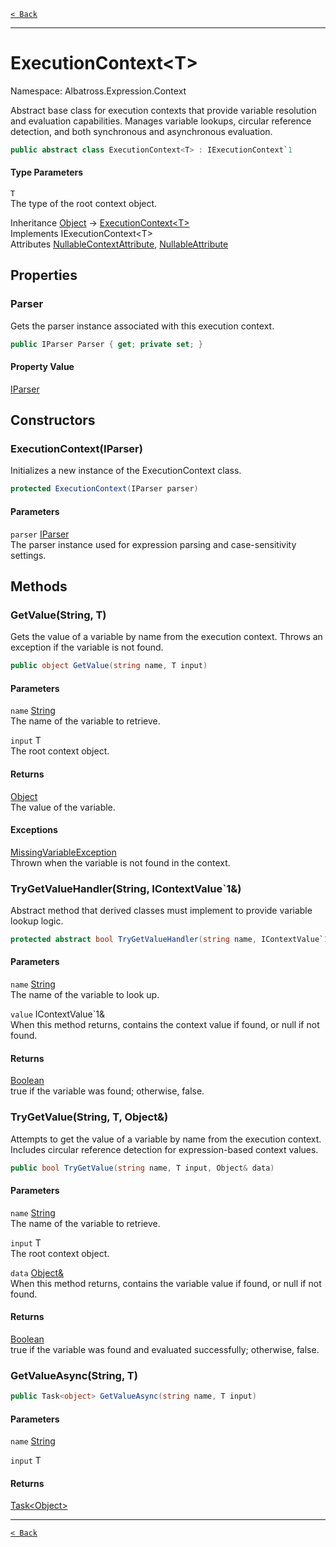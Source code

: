 [`< Back`](../../../)

---

# ExecutionContext&lt;T&gt;

Namespace: Albatross.Expression.Context

Abstract base class for execution contexts that provide variable resolution and evaluation capabilities.
 Manages variable lookups, circular reference detection, and both synchronous and asynchronous evaluation.

```csharp
public abstract class ExecutionContext<T> : IExecutionContext`1
```

#### Type Parameters

`T`<br>
The type of the root context object.

Inheritance [Object](https://docs.microsoft.com/en-us/dotnet/api/system.object) → [ExecutionContext&lt;T&gt;](./albatross/expression/context/executioncontext-1)<br>
Implements IExecutionContext&lt;T&gt;<br>
Attributes [NullableContextAttribute](https://docs.microsoft.com/en-us/dotnet/api/system.runtime.compilerservices.nullablecontextattribute), [NullableAttribute](https://docs.microsoft.com/en-us/dotnet/api/system.runtime.compilerservices.nullableattribute)

## Properties

### **Parser**

Gets the parser instance associated with this execution context.

```csharp
public IParser Parser { get; private set; }
```

#### Property Value

[IParser](./albatross/expression/iparser)<br>

## Constructors

### **ExecutionContext(IParser)**

Initializes a new instance of the ExecutionContext class.

```csharp
protected ExecutionContext(IParser parser)
```

#### Parameters

`parser` [IParser](./albatross/expression/iparser)<br>
The parser instance used for expression parsing and case-sensitivity settings.

## Methods

### **GetValue(String, T)**

Gets the value of a variable by name from the execution context.
 Throws an exception if the variable is not found.

```csharp
public object GetValue(string name, T input)
```

#### Parameters

`name` [String](https://docs.microsoft.com/en-us/dotnet/api/system.string)<br>
The name of the variable to retrieve.

`input` T<br>
The root context object.

#### Returns

[Object](https://docs.microsoft.com/en-us/dotnet/api/system.object)<br>
The value of the variable.

#### Exceptions

[MissingVariableException](./albatross/expression/exceptions/missingvariableexception)<br>
Thrown when the variable is not found in the context.

### **TryGetValueHandler(String, IContextValue`1&)**

Abstract method that derived classes must implement to provide variable lookup logic.

```csharp
protected abstract bool TryGetValueHandler(string name, IContextValue`1& value)
```

#### Parameters

`name` [String](https://docs.microsoft.com/en-us/dotnet/api/system.string)<br>
The name of the variable to look up.

`value` IContextValue`1&<br>
When this method returns, contains the context value if found, or null if not found.

#### Returns

[Boolean](https://docs.microsoft.com/en-us/dotnet/api/system.boolean)<br>
true if the variable was found; otherwise, false.

### **TryGetValue(String, T, Object&)**

Attempts to get the value of a variable by name from the execution context.
 Includes circular reference detection for expression-based context values.

```csharp
public bool TryGetValue(string name, T input, Object& data)
```

#### Parameters

`name` [String](https://docs.microsoft.com/en-us/dotnet/api/system.string)<br>
The name of the variable to retrieve.

`input` T<br>
The root context object.

`data` [Object&](https://docs.microsoft.com/en-us/dotnet/api/system.object&)<br>
When this method returns, contains the variable value if found, or null if not found.

#### Returns

[Boolean](https://docs.microsoft.com/en-us/dotnet/api/system.boolean)<br>
true if the variable was found and evaluated successfully; otherwise, false.

### **GetValueAsync(String, T)**

```csharp
public Task<object> GetValueAsync(string name, T input)
```

#### Parameters

`name` [String](https://docs.microsoft.com/en-us/dotnet/api/system.string)<br>

`input` T<br>

#### Returns

[Task&lt;Object&gt;](https://docs.microsoft.com/en-us/dotnet/api/system.threading.tasks.task-1)<br>

---

[`< Back`](../../../)
